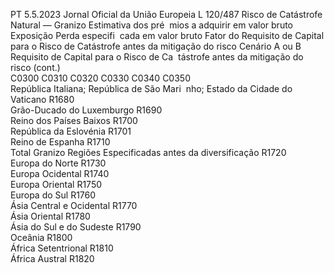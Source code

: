 PT  5.5.2023 Jornal Oficial da União Europeia L 120/487
 Risco de Catástrofe Natural — Granizo  Estimativa dos pré ­
mios a adquirir em 
valor bruto  Exposição  Perda especifi ­
cada em valor 
bruto  Fator do Requisito 
de Capital para o 
Risco de Catástrofe 
antes da mitigação 
do risco  Cenário A ou 
B Requisito de Capital 
para o Risco de Ca ­
tástrofe antes da 
mitigação do risco  (cont.)  
C0300  C0310  C0320  C0330  C0340  C0350  
República Italiana; República de São Mari ­
nho; Estado da Cidade do Vaticano  R1680  
Grão-Ducado do Luxemburgo  R1690  
Reino dos Países Baixos  R1700  
República da Eslovénia  R1701  
Reino de Espanha  R1710  
Total Granizo Regiões Especificadas antes 
da diversificação  R1720  
Europa do Norte  R1730  
Europa Ocidental  R1740  
Europa Oriental  R1750  
Europa do Sul  R1760  
Ásia Central e Ocidental  R1770  
Ásia Oriental  R1780  
Ásia do Sul e do Sudeste  R1790  
Oceânia  R1800  
África Setentrional  R1810  
África Austral  R1820